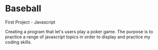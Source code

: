 # Baseball
First Project - Javascript


Creating a program that let's users play a poker game.  The purpose is to practice a range of javascript topics in order to display and practice my coding skills.
